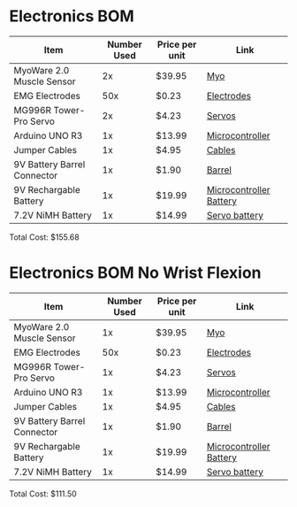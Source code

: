 # Electronics BOM

| Item | Number Used | Price per unit | Link |
| ----------- | ----------- | ----------- | ----------- | 
| MyoWare 2.0 Muscle Sensor | 2x | $39.95 | [Myo](https://www.sparkfun.com/products/21265) |
| EMG Electrodes | 50x | $0.23 | [Electrodes](https://a.co/d/15yUQxO) |
| MG996R Tower-Pro Servo | 2x | $4.23 | [Servos](https://a.co/d/eA75cuC) |
| Arduino UNO R3 | 1x | $13.99 | [Microcontroller](https://a.co/d/ghK3QBr) |
| Jumper Cables | 1x | $4.95 | [Cables](https://www.digikey.com/en/products/detail/adafruit-industries-llc/153/7241430?gQT=1) |
| 9V Battery Barrel Connector | 1x | $1.90 | [Barrel](https://a.co/d/j2BecS4) |
| 9V Rechargable Battery | 1x | $19.99 | [Microcontroller Battery](https://a.co/d/dlQaHtz) |
| 7.2V NiMH Battery | 1x | $14.99 | [Servo battery](https://a.co/d/7g7slMD) |

Total Cost: $155.68


# Electronics BOM No Wrist Flexion

| Item | Number Used | Price per unit | Link |
| ----------- | ----------- | ----------- | ----------- | 
| MyoWare 2.0 Muscle Sensor | 1x | $39.95 | [Myo](https://www.sparkfun.com/products/21265) |
| EMG Electrodes | 50x | $0.23 | [Electrodes](https://a.co/d/15yUQxO) |
| MG996R Tower-Pro Servo | 1x | $4.23 | [Servos](https://a.co/d/eA75cuC) |
| Arduino UNO R3 | 1x | $13.99 | [Microcontroller](https://a.co/d/ghK3QBr) |
| Jumper Cables | 1x | $4.95 | [Cables](https://www.digikey.com/en/products/detail/adafruit-industries-llc/153/7241430?gQT=1) |
| 9V Battery Barrel Connector | 1x | $1.90 | [Barrel](https://a.co/d/j2BecS4) |
| 9V Rechargable Battery | 1x | $19.99 | [Microcontroller Battery](https://a.co/d/dlQaHtz) |
| 7.2V NiMH Battery | 1x | $14.99 | [Servo battery](https://a.co/d/7g7slMD) |

Total Cost: $111.50
